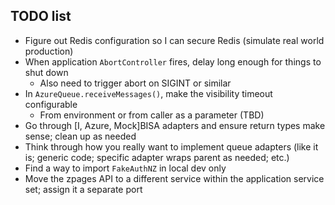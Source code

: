 ## TODO list

-  Figure out Redis configuration so I can secure Redis (simulate real world production)
-  When application `AbortController` fires, delay long enough for things to shut down
   -  Also need to trigger abort on SIGINT or similar
-  In `AzureQueue.receiveMessages()`, make the visibility timeout configurable
   -  From environment or from caller as a parameter (TBD)
-  Go through [I, Azure, Mock]BISA adapters and ensure return types make sense; clean up as needed
-  Think through how you really want to implement queue adapters (like it is; generic code; specific adapter wraps parent as needed; etc.)
-  Find a way to import `FakeAuthNZ` in local dev only
-  Move the zpages API to a different service within the application service set; assign it a separate port

